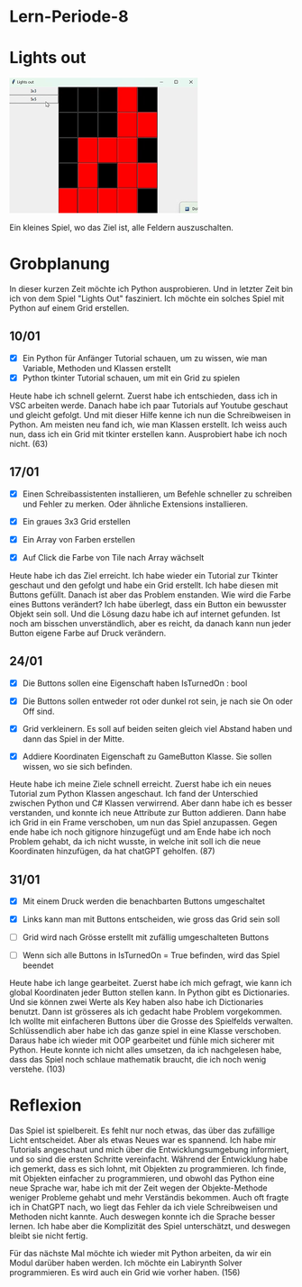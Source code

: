 # Lern-Periode-8

# Lights out

<img title="gameplay" src="./gameplay.gif" alt="gameplay">

Ein kleines Spiel, wo das Ziel ist, alle Feldern auszuschalten.

# Grobplanung

In dieser kurzen Zeit möchte ich Python ausprobieren. Und in letzter Zeit bin ich von dem Spiel "Lights Out" fasziniert. Ich möchte ein solches Spiel mit Python auf einem Grid erstellen. 

## 10/01

- [x] Ein Python für Anfänger Tutorial schauen, um zu wissen, wie man Variable, Methoden und Klassen erstellt
- [x] Python tkinter Tutorial schauen, um mit ein Grid zu spielen

Heute habe ich schnell gelernt. Zuerst habe ich entschieden, dass ich in VSC arbeiten werde. Danach habe ich paar Tutorials auf Youtube geschaut und gleicht gefolgt. Und mit dieser Hilfe kenne ich nun die Schreibweisen in Python. Am meisten neu fand ich, wie man Klassen erstellt. Ich weiss auch nun, dass ich ein Grid mit tkinter erstellen kann. Ausprobiert habe ich noch nicht. (63)

## 17/01

- [x] Einen Schreibassistenten installieren, um Befehle schneller zu schreiben und Fehler zu merken. Oder ähnliche Extensions installieren.

- [x] Ein graues 3x3 Grid erstellen

- [x] Ein Array von Farben erstellen

- [x] Auf Click die Farbe von Tile nach Array wächselt

Heute habe ich das Ziel erreicht. Ich habe wieder ein Tutorial zur Tkinter geschaut und den gefolgt und habe ein Grid erstellt. Ich habe diesen mit Buttons gefüllt. Danach ist aber das Problem enstanden. Wie wird die Farbe eines Buttons verändert? Ich habe überlegt, dass ein Button ein bewusster Objekt sein soll. Und die Lösung dazu habe ich auf internet gefunden. Ist noch am bisschen unverständlich, aber es reicht, da danach kann nun jeder Button eigene Farbe auf Druck verändern.

## 24/01

- [x] Die Buttons sollen eine Eigenschaft haben IsTurnedOn : bool

- [x] Die Buttons sollen entweder rot oder dunkel rot sein, je nach sie On oder Off sind.

- [x] Grid verkleinern. Es soll auf beiden seiten gleich viel Abstand haben und dann das Spiel in der Mitte.

- [x] Addiere Koordinaten Eigenschaft zu GameButton Klasse. Sie sollen wissen, wo sie sich befinden. 

Heute habe ich meine Ziele schnell erreicht. Zuerst habe ich ein neues Tutorial zum Python Klassen angeschaut. Ich fand der Unterschied zwischen Python und C# Klassen verwirrend. Aber dann habe ich es besser verstanden, und konnte ich neue Attribute zur Button addieren. Dann habe ich Grid in ein Frame verschoben, um nun das Spiel anzupassen. Gegen ende habe ich noch gitignore hinzugefügt und am Ende habe ich noch Problem gehabt, da ich nicht wusste, in welche init soll ich die neue Koordinaten  hinzufügen, da hat chatGPT geholfen. (87)

## 31/01

- [x] Mit einem Druck werden die benachbarten Buttons umgeschaltet

- [x] Links kann man mit Buttons entscheiden, wie gross das Grid sein soll

- [ ] Grid wird nach Grösse erstellt mit zufällig umgeschalteten Buttons

- [ ] Wenn sich alle Buttons in IsTurnedOn = True befinden, wird das Spiel beendet

Heute habe ich lange gearbeitet. Zuerst habe ich mich gefragt, wie kann ich global Koordinaten jeder Button stellen kann. In Python gibt es Dictionaries. Und sie können zwei Werte als Key haben also habe ich Dictionaries benutzt. Dann ist grösseres als ich gedacht habe Problem vorgekommen. Ich wollte mit einfacheren Buttons über die Grosse des Spielfelds verwalten. Schlüssendlich aber habe ich das ganze spiel in eine Klasse verschoben. Daraus habe ich wieder mit OOP gearbeitet und fühle mich sicherer mit Python. Heute konnte ich nicht alles umsetzen, da ich nachgelesen habe, dass das Spiel noch schlaue mathematik braucht, die ich noch wenig verstehe. (103)

# Reflexion

Das Spiel ist spielbereit. Es fehlt nur noch etwas, das über das zufällige Licht entscheidet. Aber als etwas Neues war es spannend. Ich habe mir Tutorials angeschaut und mich über die Entwicklungsumgebung informiert, und so sind die ersten Schritte vereinfacht. Während der Entwicklung habe ich gemerkt, dass es sich lohnt, mit Objekten zu programmieren. Ich finde, mit Objekten einfacher zu programmieren, und obwohl das Python eine neue Sprache war, habe ich mit der Zeit wegen der Objekte-Methode weniger Probleme gehabt und mehr Verständis bekommen. Auch oft fragte ich in ChatGPT nach, wo liegt das Fehler da ich viele Schreibweisen und Methoden nicht kannte. Auch deswegen konnte ich die Sprache besser lernen. Ich habe aber die Komplizität des Spiel unterschätzt, und deswegen bleibt sie nicht fertig. 

Für das nächste Mal möchte ich wieder mit Python arbeiten, da wir ein Modul darüber haben werden.  Ich möchte ein Labirynth Solver programmieren. Es wird auch ein Grid wie vorher haben. (156)
